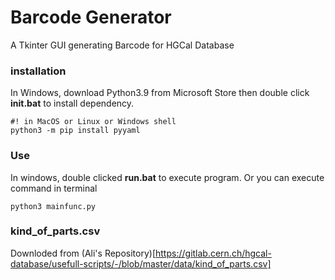 # Barcode Generator
A Tkinter GUI generating Barcode for HGCal Database




### installation

In Windows, download Python3.9 from Microsoft Store then double click **init.bat** to install dependency.
```
#! in MacOS or Linux or Windows shell
python3 -m pip install pyyaml
```

### Use

In windows, double clicked **run.bat** to execute program.
Or you can execute command in terminal
```
python3 mainfunc.py
```


### kind_of_parts.csv
Downloded from (Ali's Repository)[https://gitlab.cern.ch/hgcal-database/usefull-scripts/-/blob/master/data/kind_of_parts.csv]
